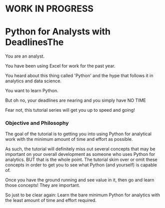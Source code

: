 # WORK IN PROGRESS
# Python for Analysts with DeadlinesThe 
You are an analyst. 

You have been using Excel for work for the past year. 

You heard about this thing called 'Python' and the hype that follows it in analytics and data science.

You want to learn Python.

But oh no, your deadlines are nearing and you simply have NO TIME

Fear not, this tutorial series will get you up to speed and going!

### Objective and Philosophy
The goal of the tutorial is to getting you into using Python for analytical work with the minimum amount of time and effort as possible.

As such, the tutorial will definitely miss out several concepts that may be important on your overall development as someone who uses Python for analytics. BUT that is the whole point. The tutorial skim over or omit these concepts in order to get you to see what Python (and yourself) is capable of. 

Once you have the ground running and see value in it, then go and learn those concepts! They are important.

So just to be clear again: Learn the bare minimum Python for analytics with the least amount of time and effort required.

